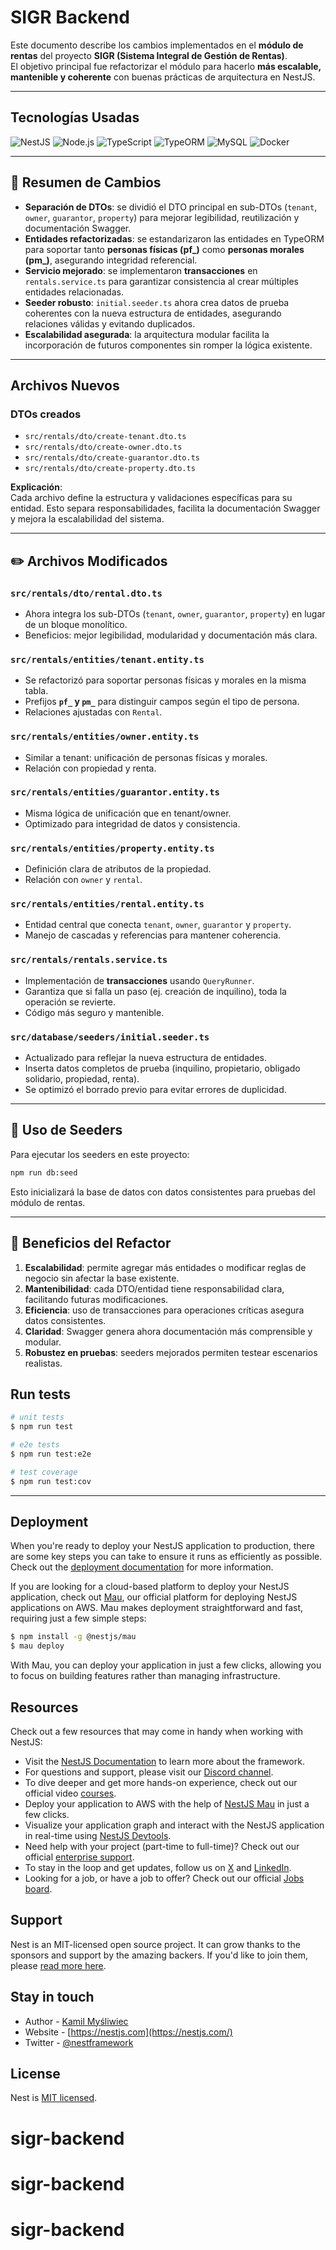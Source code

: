 # SIGR Backend  

Este documento describe los cambios implementados en el **módulo de rentas** del proyecto **SIGR (Sistema Integral de Gestión de Rentas)**.  
El objetivo principal fue refactorizar el módulo para hacerlo **más escalable, mantenible y coherente** con buenas prácticas de arquitectura en NestJS.

---

## Tecnologías Usadas

<p align="left">
  <img src="https://img.shields.io/badge/NestJS-E0234E?style=for-the-badge&logo=nestjs&logoColor=white" alt="NestJS"/>
  <img src="https://img.shields.io/badge/Node.js-339933?style=for-the-badge&logo=nodedotjs&logoColor=white" alt="Node.js"/>
  <img src="https://img.shields.io/badge/TypeScript-3178C6?style=for-the-badge&logo=typescript&logoColor=white" alt="TypeScript"/>
  <img src="https://img.shields.io/badge/TypeORM-FF6C37?style=for-the-badge&logo=databricks&logoColor=white" alt="TypeORM"/>
  <img src="https://img.shields.io/badge/MySQL-005C84?style=for-the-badge&logo=mysql&logoColor=white" alt="MySQL"/>
  <img src="https://img.shields.io/badge/Docker-2496ED?style=for-the-badge&logo=docker&logoColor=white" alt="Docker"/>
</p>

---

## 📌 Resumen de Cambios

- **Separación de DTOs**: se dividió el DTO principal en sub-DTOs (`tenant`, `owner`, `guarantor`, `property`) para mejorar legibilidad, reutilización y documentación Swagger.
- **Entidades refactorizadas**: se estandarizaron las entidades en TypeORM para soportar tanto **personas físicas (pf_)** como **personas morales (pm_)**, asegurando integridad referencial.
- **Servicio mejorado**: se implementaron **transacciones** en `rentals.service.ts` para garantizar consistencia al crear múltiples entidades relacionadas.
- **Seeder robusto**: `initial.seeder.ts` ahora crea datos de prueba coherentes con la nueva estructura de entidades, asegurando relaciones válidas y evitando duplicados.
- **Escalabilidad asegurada**: la arquitectura modular facilita la incorporación de futuros componentes sin romper la lógica existente.

---

## Archivos Nuevos

### DTOs creados
- `src/rentals/dto/create-tenant.dto.ts`  
- `src/rentals/dto/create-owner.dto.ts`  
- `src/rentals/dto/create-guarantor.dto.ts`  
- `src/rentals/dto/create-property.dto.ts`  

**Explicación**:  
Cada archivo define la estructura y validaciones específicas para su entidad. Esto separa responsabilidades, facilita la documentación Swagger y mejora la escalabilidad del sistema.

---

## ✏️ Archivos Modificados

### `src/rentals/dto/rental.dto.ts`
- Ahora integra los sub-DTOs (`tenant`, `owner`, `guarantor`, `property`) en lugar de un bloque monolítico.  
- Beneficios: mejor legibilidad, modularidad y documentación más clara.

### `src/rentals/entities/tenant.entity.ts`
- Se refactorizó para soportar personas físicas y morales en la misma tabla.  
- Prefijos **`pf_` y `pm_`** para distinguir campos según el tipo de persona.  
- Relaciones ajustadas con `Rental`.

### `src/rentals/entities/owner.entity.ts`
- Similar a tenant: unificación de personas físicas y morales.  
- Relación con propiedad y renta.

### `src/rentals/entities/guarantor.entity.ts`
- Misma lógica de unificación que en tenant/owner.  
- Optimizado para integridad de datos y consistencia.

### `src/rentals/entities/property.entity.ts`
- Definición clara de atributos de la propiedad.  
- Relación con `owner` y `rental`.

### `src/rentals/entities/rental.entity.ts`
- Entidad central que conecta `tenant`, `owner`, `guarantor` y `property`.  
- Manejo de cascadas y referencias para mantener coherencia.

### `src/rentals/rentals.service.ts`
- Implementación de **transacciones** usando `QueryRunner`.  
- Garantiza que si falla un paso (ej. creación de inquilino), toda la operación se revierte.  
- Código más seguro y mantenible.

### `src/database/seeders/initial.seeder.ts`
- Actualizado para reflejar la nueva estructura de entidades.  
- Inserta datos completos de prueba (inquilino, propietario, obligado solidario, propiedad, renta).  
- Se optimizó el borrado previo para evitar errores de duplicidad.

---

## 🚀 Uso de Seeders

Para ejecutar los seeders en este proyecto:

```bash
npm run db:seed
```

Esto inicializará la base de datos con datos consistentes para pruebas del módulo de rentas.

---

## 📖 Beneficios del Refactor

1. **Escalabilidad**: permite agregar más entidades o modificar reglas de negocio sin afectar la base existente.  
2. **Mantenibilidad**: cada DTO/entidad tiene responsabilidad clara, facilitando futuras modificaciones.  
3. **Eficiencia**: uso de transacciones para operaciones críticas asegura datos consistentes.  
4. **Claridad**: Swagger genera ahora documentación más comprensible y modular.  
5. **Robustez en pruebas**: seeders mejorados permiten testear escenarios realistas.    

## Run tests

```bash
# unit tests
$ npm run test

# e2e tests
$ npm run test:e2e

# test coverage
$ npm run test:cov
```
---

## Deployment

When you're ready to deploy your NestJS application to production, there are some key steps you can take to ensure it runs as efficiently as possible. Check out the [deployment documentation](https://docs.nestjs.com/deployment) for more information.

If you are looking for a cloud-based platform to deploy your NestJS application, check out [Mau](https://mau.nestjs.com), our official platform for deploying NestJS applications on AWS. Mau makes deployment straightforward and fast, requiring just a few simple steps:

```bash
$ npm install -g @nestjs/mau
$ mau deploy
```

With Mau, you can deploy your application in just a few clicks, allowing you to focus on building features rather than managing infrastructure.

## Resources

Check out a few resources that may come in handy when working with NestJS:

- Visit the [NestJS Documentation](https://docs.nestjs.com) to learn more about the framework.
- For questions and support, please visit our [Discord channel](https://discord.gg/G7Qnnhy).
- To dive deeper and get more hands-on experience, check out our official video [courses](https://courses.nestjs.com/).
- Deploy your application to AWS with the help of [NestJS Mau](https://mau.nestjs.com) in just a few clicks.
- Visualize your application graph and interact with the NestJS application in real-time using [NestJS Devtools](https://devtools.nestjs.com).
- Need help with your project (part-time to full-time)? Check out our official [enterprise support](https://enterprise.nestjs.com).
- To stay in the loop and get updates, follow us on [X](https://x.com/nestframework) and [LinkedIn](https://linkedin.com/company/nestjs).
- Looking for a job, or have a job to offer? Check out our official [Jobs board](https://jobs.nestjs.com).

## Support

Nest is an MIT-licensed open source project. It can grow thanks to the sponsors and support by the amazing backers. If you'd like to join them, please [read more here](https://docs.nestjs.com/support).

## Stay in touch

- Author - [Kamil Myśliwiec](https://twitter.com/kammysliwiec)
- Website - [https://nestjs.com](https://nestjs.com/)
- Twitter - [@nestframework](https://twitter.com/nestframework)

## License

Nest is [MIT licensed](https://github.com/nestjs/nest/blob/master/LICENSE).
# sigr-backend
# sigr-backend
# sigr-backend
